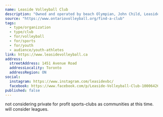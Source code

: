```yaml
---
name: Leaside Volleyball Club
description: "Owned and operated by beach Olympian, John Child, Leaside Volleyball is Toronto and the GTAs Premier Volleyball Club for Youth Athletes. Since 2008, Leaside Volleyball Club offers year round competitive volleyball programming to youth athletes of all ages and skill levels!"
source: "https://www.ontariovolleyball.org/find-a-club"
tags:
  - type/organization
  - type/club
  - for/volleyball
  - for/sports
  - for/youth
  - audience/youth-athletes
link: https://www.leasidevolleyball.ca
address:
  streetAddress: 1451 Avenue Road
  addressLocality: Toronto
  addressRegion: ON
social:
  instagram: https://www.instagram.com/leasidevbc/
  facebook: https://www.facebook.com/p/Leaside-Volleyball-Club-100064260390672/
published: false
---
```


not considering private for profit sports-clubs as communities at this time.
will consider leagues.
